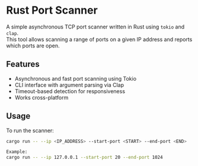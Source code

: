 # Rust Port Scanner

A simple asynchronous TCP port scanner written in Rust using `tokio` and `clap`.  
This tool allows scanning a range of ports on a given IP address and reports which ports are open.

## Features

- Asynchronous and fast port scanning using Tokio
- CLI interface with argument parsing via Clap
- Timeout-based detection for responsiveness
- Works cross-platform

## Usage

To run the scanner:

```bash
cargo run -- --ip <IP_ADDRESS> --start-port <START> --end-port <END>

Example:
cargo run -- --ip 127.0.0.1 --start-port 20 --end-port 1024

